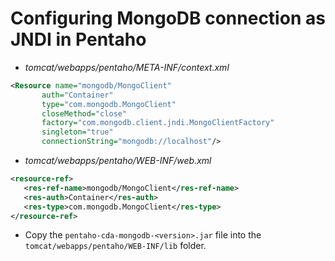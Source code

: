 # Configuring MongoDB connection as JNDI in Pentaho

* _tomcat/webapps/pentaho/META-INF/context.xml_

 ```xml
<Resource name="mongodb/MongoClient"
        auth="Container"
        type="com.mongodb.MongoClient"
        closeMethod="close"
        factory="com.mongodb.client.jndi.MongoClientFactory"
        singleton="true"
        connectionString="mongodb://localhost"/>
 ```

* _tomcat/webapps/pentaho/WEB-INF/web.xml_

 ```xml
<resource-ref>
    <res-ref-name>mongodb/MongoClient</res-ref-name>
    <res-auth>Container</res-auth>
    <res-type>com.mongodb.MongoClient</res-type>
</resource-ref>
 ```

 * Copy the `pentaho-cda-mongodb-<version>.jar` file into the `tomcat/webapps/pentaho/WEB-INF/lib` folder.
